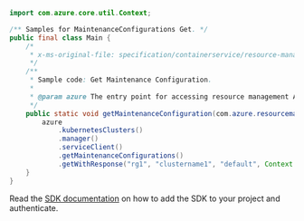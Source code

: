 ```java
import com.azure.core.util.Context;

/** Samples for MaintenanceConfigurations Get. */
public final class Main {
    /*
     * x-ms-original-file: specification/containerservice/resource-manager/Microsoft.ContainerService/stable/2021-10-01/examples/MaintenanceConfigurationsGet.json
     */
    /**
     * Sample code: Get Maintenance Configuration.
     *
     * @param azure The entry point for accessing resource management APIs in Azure.
     */
    public static void getMaintenanceConfiguration(com.azure.resourcemanager.AzureResourceManager azure) {
        azure
            .kubernetesClusters()
            .manager()
            .serviceClient()
            .getMaintenanceConfigurations()
            .getWithResponse("rg1", "clustername1", "default", Context.NONE);
    }
}
```

Read the [SDK documentation](https://github.com/Azure/azure-sdk-for-java/blob/azure-resourcemanager_2.12.0/sdk/resourcemanager/azure-resourcemanager/README.md) on how to add the SDK to your project and authenticate.
